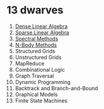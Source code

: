 13 dwarves
==========

1. [Dense Linear Algebra](dense.md)
1. [Sparse Linear Algebra](sparse.md)
1. [Spectral Methods](spectral.md)
1. [N-Body Methods](nbody.md)
1. Structured Grids
1. Unstructured Grids
1. MapReduce
1. Combinational Logic
1. Graph Traversal
1. Dynamic Programming
1. Backtrack and Branch-and-Bound
1. Graphical Models
1. Finite State Machines
